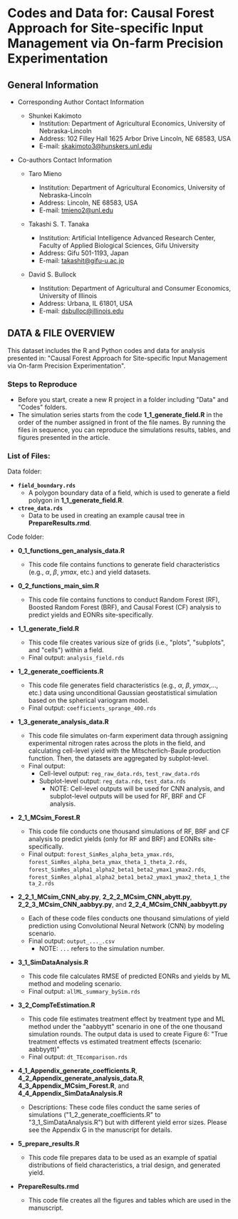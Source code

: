# **Codes and Data for: Causal Forest Approach for Site-specific Input Management via On-farm Precision Experimentation**

## General Information
+ Corresponding Author Contact Information
	* Shunkei Kakimoto
		- Institution: Department of Agricultural Economics, University of Nebraska-Lincoln
		- Address: 102 Filley Hall 1625 Arbor Drive Lincoln, NE 68583, USA 
		- E-mail: skakimoto3@hunskers.unl.edu

+ Co-authors Contact Information
	* Taro Mieno
		- Institution: Department of Agricultural Economics, University of Nebraska-Lincoln
		- Address: Lincoln, NE 68583, USA
		- E-mail: tmieno2@unl.edu
	
	* Takashi S. T. Tanaka
		- Institution: Artificial Intelligence Advanced Research Center, Faculty of Applied Biological Sciences, Gifu University
		- Address: Gifu 501-1193, Japan
		- E-mail: takashit@gifu-u.ac.jp
	
	* David S. Bullock
		- Institution: Department of Agricultural and Consumer Economics, University of Illinois
		- Address: Urbana, IL 61801, USA
		- E-mail: dsbulloc@illinois.edu


## DATA & FILE OVERVIEW

This dataset includes the R and Python codes and data for analysis presented in: "Causal Forest Approach for Site-specific Input Management via On-farm Precision Experimentation". 

### Steps to Reproduce
+ Before you start, create a new R project in a folder including "Data" and "Codes" folders. 
+ The simulation series starts from the code **1\_1\_generate_field.R** in the order of the number assigned in front of the file names. By running the files in sequence, you can reproduce the simulations results, tables, and figures presented in the article.

### List of Files:
Data folder:
+ **`field_boundary.rds`**
	* A polygon boundary data of a field, which is used to generate a field polygon in **1\_1\_generate\_field.R**. 
+ **`ctree_data.rds`**
	* Data to be used in creating an example causal tree in **PrepareResults.rmd**.

Code folder:
+ **0\_1\_functions\_gen\_analysis\_data.R**
	* This code file contains functions to generate field characteristics (e.g., *α*, *β*, *ymax*, etc.) and yield datasets.

+ **0\_2\_functions\_main\_sim.R**
	* This code file contains functions to conduct Random Forest (RF), Boosted Random Forest (BRF), and Causal Forest (CF) analysis to predict yields and EONRs site-specifically.

+ **1\_1\_generate_field.R**
	* This code file creates various size of grids (i.e., "plots", "subplots", and "cells") within a field.
	* Final output: `analysis_field.rds`

+ **1\_2\_generate\_coefficients.R**
	* This code file generates field characteristics (e.g., *α*, *β*, *ymax*,..., etc.) data using unconditional Gaussian geostatistical simulation based on the spherical variogram model.
	* Final output: `coefficients_sprange_400.rds`

+ **1\_3\_generate\_analysis\_data.R**
	* This code file simulates on-farm experiment data through assigning experimental nitrogen rates across the plots in the field, and calculating cell-level yield with the Mitscherlich-Baule production function. Then, the datasets are aggregated by subplot-level. 
	* Final output: 
		- Cell-level output: `reg_raw_data.rds`, `test_raw_data.rds`
		- Subplot-level output: `reg_data.rds`, `test_data.rds`
			+ NOTE: Cell-level outputs will be used for CNN analysis, and subplot-level outputs will be used for RF, BRF and CF analysis. 

+ **2\_1\_MCsim\_Forest.R**
	* This code file conducts one thousand simulations of RF, BRF and CF analysis to predict yields (only for RF and BRF) and EONRs site-specifically. 
	* Final output: `forest_SimRes_alpha_beta_ymax.rds`, `forest_SimRes_alpha_beta_ymax_theta_1_theta_2.rds`, `forest_SimRes_alpha1_alpha2_beta1_beta2_ymax1_ymax2.rds`, `forest_SimRes_alpha1_alpha2_beta1_beta2_ymax1_ymax2_theta_1_theta_2.rds`

+ **2\_2\_1\_MCsim\_CNN\_aby.py**, **2\_2\_2\_MCsim\_CNN\_abytt.py**, **2\_2\_3\_MCsim\_CNN\_aabbyy.py**, and **2\_2\_4\_MCsim\_CNN\_aabbyytt.py**
	* Each of these code files conducts one thousand simulations of yield prediction using Convolutional Neural Network (CNN) by modeling scenario. 
	* Final output: `output_..._.csv` 
		- NOTE: `...` refers to the simulation number. 

+ **3\_1\_SimDataAnalysis.R**
	* This code file calculates RMSE of predicted EONRs and yields by ML method and modeling scenario. 
	* Final output: `allML_summary_bySim.rds`

+ **3\_2\_CompTeEstimation.R**
	* This code file estimates treatment effect by treatment type and ML method under the "aabbyytt" scenario in one of the one thousand simulation rounds. The output data is used to create Figure 6: "True treatment effects vs estimated treatment effects (scenario: aabbyytt)"
	* Final output: `dt_TEcomparison.rds`

+ **4\_1\_Appendix\_generate\_coefficients.R**, **4\_2\_Appendix\_generate\_analysis\_data.R**, **4\_3\_Appendix\_MCsim\_Forest.R**, and **4\_4\_Appendix\_SimDataAnalysis.R**
	* Descriptions: These code files conduct the same series of simulations ("1\_2\_generate\_coefficients.R" to "3\_1\_SimDataAnalysis.R") but with different yield error sizes. Please see the Appendix G in the manuscript for details.

+ **5\_prepare\_results.R**
	* This code file prepares data to be used as an example of spatial distributions of field characteristics, a trial design, and generated yield. 

+ **PrepareResults.rmd**
	* This code file creates all the figures and tables which are used in the manuscript. 
